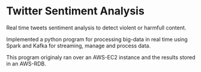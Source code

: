 # Twitter Sentiment Analysis

Real time tweets sentiment analysis to detect violent or harmfull content.

Implemented a python program for processing big-data in real time using Spark and Kafka for streaming, manage and process data.

This program originaly ran over an AWS-EC2 instance and the results stored in an AWS-RDB.
